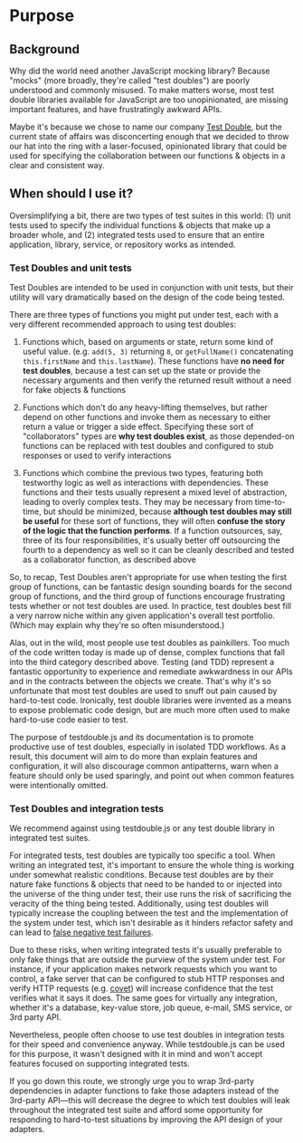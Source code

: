 # Purpose

## Background

Why did the world need another JavaScript mocking library? Because "mocks" (more
broadly, they're called "test doubles") are poorly understood and commonly
misused. To make matters worse, most test double libraries available for
JavaScript are too unopinionated, are missing important features, and have
frustratingly awkward APIs.

Maybe it's because we chose to name our company
[Test Double](http://testdouble.com), but the current state of affairs was
disconcerting enough that we decided to throw our hat into the ring with a
laser-focused, opinionated library that could be used for specifying the
collaboration between our functions & objects in a clear and consistent way.

## When should I use it?

Oversimplifying a bit, there are two types of test suites in this world: (1) unit
tests used to specify the individual functions & objects that make up a broader
whole, and (2) integrated tests used to ensure that an entire application,
library, service, or repository works as intended.

### Test Doubles and unit tests

Test Doubles are intended to be used in conjunction with unit tests, but their
utility will vary dramatically based on the design of the code being tested.

There are three types of functions you might put under test, each with a very
different recommended approach to using test doubles:

1. Functions which, based on arguments or state, return some kind of useful value.
(e.g. `add(5, 3)` returning `8`, or `getFullName()` concatenating `this.firstName`
and `this.lastName`). These functions have **no need for test doubles**, because
a test can set up the state or provide the necessary arguments and then verify
the returned result without a need for fake objects & functions

2. Functions which don't do any heavy-lifting themselves, but rather depend on
other functions and invoke them as necessary to either return a value or trigger
a side effect. Specifying these sort of "collaborators" types are **why test doubles
exist**, as those depended-on functions can be replaced with test doubles and
configured to stub responses or used to verify interactions

3. Functions which combine the previous two types, featuring both testworthy logic
as well as interactions with dependencies. These functions and their tests
usually represent a mixed level of abstraction, leading to overly complex tests.
They may be necessary from time-to-time, but should be
minimized, because **although test doubles may still be useful** for these sort of
functions, they will often **confuse the story of the logic that the function
performs**. If a function outsources, say, three of its four responsibilities,
it's usually better off outsourcing the fourth to a dependency as well so it can
be cleanly described and tested as a collaborator function, as described above

So, to recap, Test Doubles aren't appropriate for use when testing the first
group of functions, can be fantastic design sounding boards for the second group
of functions, and the third group of functions encourage frustrating tests
whether or not test doubles are used. In practice, test doubles best fill a very
narrow niche within any given application's overall test portfolio. (Which may
explain why they're so often misunderstood.)

Alas, out in the wild, most people use test doubles as painkillers. Too much of
the code written today is made up of dense, complex functions that fall into the
third category described above. Testing (and TDD) represent a fantastic
opportunity to experience and remediate awkwardness in our APIs and in the
contracts between the objects we create. That's why it's so unfortunate that
most test doubles are used to snuff out pain caused by hard-to-test code.
Ironically, test double libraries were invented as a means to expose problematic
code design, but are much more often used to make hard-to-use code easier to
test.

The purpose of testdouble.js and its documentation is to promote productive use
of test doubles, especially in isolated TDD workflows. As a result, this
document will aim to do more than explain features and configuration, it will
also discourage common antipatterns, warn when a feature should only be used
sparingly, and point out when common features were intentionally omitted.

### Test Doubles and integration tests

We recommend against using testdouble.js or any test double library in
integrated test suites.

For integrated tests, test doubles are typically too specific a tool. When
writing an integrated test, it's important to ensure the whole thing is working
under somewhat realistic conditions. Because test doubles are by their nature
fake functions & objects that need to be handed to or injected into the universe
of the thing under test, their use runs the risk of sacrificing the veracity of
the thing being tested. Additionally, using test doubles will typically increase
the coupling between the test and the implementation of the system under test,
which isn't desirable as it hinders refactor safety and can lead to [false
negative test
failures](http://github.com/testdouble/contributing-tests/wiki/Test-Failure-Analysis).

Due to these risks, when writing integrated tests it's usually preferable to only
fake things that are outside the purview of the system under test. For instance, if
your application makes network requests which you want to control, a fake server
that can be configured to stub HTTP responses and verify HTTP requests (e.g.
[covet](https://github.com/testdouble/covet)) will increase confidence that the
test verifies what it says it does. The same goes for virtually any integration,
whether it's a database, key-value store, job queue, e-mail, SMS service, or 3rd
party API.

Nevertheless, people often choose to use test doubles in integration tests for
their speed and convenience anyway. While testdouble.js can be used for this
purpose, it wasn't designed with it in mind and won't accept features focused on
supporting integrated tests.

If you go down this route, we strongly urge you to wrap 3rd-party dependencies
in adapter functions to fake those adapters instead of the 3rd-party API—this
will decrease the degree to which test doubles will leak throughout the
integrated test suite and afford some opportunity for responding to hard-to-test
situations by improving the API design of your adapters.
